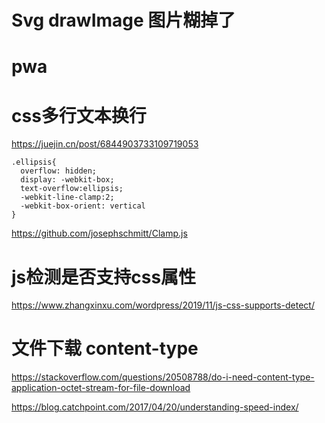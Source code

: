 # Svg drawImage 图片糊掉了

# pwa

# css多行文本换行
https://juejin.cn/post/6844903733109719053

```
.ellipsis{
  overflow: hidden;    
  display: -webkit-box;
  text-overflow:ellipsis;    
  -webkit-line-clamp:2;
  -webkit-box-orient: vertical
}
```

https://github.com/josephschmitt/Clamp.js


# js检测是否支持css属性
https://www.zhangxinxu.com/wordpress/2019/11/js-css-supports-detect/

# 文件下载 content-type
https://stackoverflow.com/questions/20508788/do-i-need-content-type-application-octet-stream-for-file-download

https://blog.catchpoint.com/2017/04/20/understanding-speed-index/